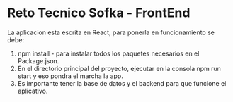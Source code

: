 
# Reto Tecnico Sofka - FrontEnd

La aplicacion esta escrita en React, para ponerla en funcionamiento se debe:

1. npm install - para instalar todos los paquetes necesarios en el Package.json.
2. En el directorio principal del proyecto, ejecutar en la consola npm run start y eso pondra el marcha la app.
3. Es importante tener la base de datos y el backend para que funcione el aplicativo.